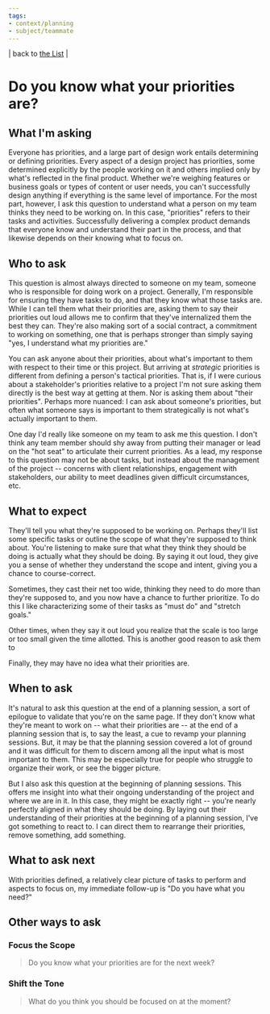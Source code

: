 ```yaml
---
tags: 
- context/planning
- subject/teammate
---
```


| back to [the List](index.md) |

# Do you know what your priorities are?

## What I'm asking
Everyone has priorities, and a large part of design work entails determining or defining priorities. Every aspect of a design project has priorities, some determined explicitly by the people working on it and others implied only by what's reflected in the final product. Whether we're weighing features or business goals or types of content or user needs, you can't successfully design anything if everything is the same level of importance. For the most part, however, I ask this question to understand what a person on my team thinks they need to be working on. In this case, "priorities" refers to their tasks and activities. Successfully delivering a complex product demands that everyone know and understand their part in the process, and that likewise depends on their knowing what to focus on.

## Who to ask
This question is almost always directed to someone on my team, someone who is responsible for doing work on a project. Generally, I'm responsible for ensuring they have tasks to do, and that they know what those tasks are. While I can tell them what their priorities are, asking them to say their priorities out loud allows me to confirm that they've internalized them the best they can. They're also making sort of a social contract, a commitment to working on something, one that is perhaps stronger than simply saying "yes, I understand what my priorities are."

You can ask anyone about their priorities, about what's important to them with respect to their time or this project. But arriving at _strategic_ priorities is different from defining a person's tactical priorities. That is, if I were curious about a stakeholder's priorities relative to a project I'm not sure asking them directly is the best way at getting at them. Nor is asking them about "their priorities". Perhaps more nuanced: I can ask about someone's priorities, but often what someone says is important to them strategically is not what's actually important to them.

One day I'd really like someone on my team to ask me this question. I don't think any team member should shy away from putting their manager or lead on the "hot seat" to articulate their current priorities. As a lead, my response to this question may not be about tasks, but instead about the management of the project -- concerns with client relationships, engagement with stakeholders, our ability to meet deadlines given difficult circumstances, etc.

## What to expect
They'll tell you what they're supposed to be working on. Perhaps they'll list some specific tasks or outline the scope of what they're supposed to think about. You're listening to make sure that what they think they should be doing is actually what they should be doing. By saying it out loud, they give you a sense of whether they understand the scope and intent, giving you a chance to course-correct.

Sometimes, they cast their net too wide, thinking they need to do more than they're supposed to, and you now have a chance to further prioritize. To do this I like characterizing some of their tasks as "must do" and "stretch goals."

Other times, when they say it out loud you realize that the scale is too large or too small given the time allotted. This is another good reason to ask them to 

Finally, they may have no idea what their priorities are.

## When to ask
It's natural to ask this question at the end of a planning session, a sort of epilogue to validate that you're on the same page. If they don't know what they're meant to work on -- what their priorities are -- at the end of a planning session that is, to say the least, a cue to revamp your planning sessions. But, it may be that the planning session covered a lot of ground and it was difficult for them to discern among all the input what is most important to them. This may be especially true for people who struggle to organize their work, or see the bigger picture.

But I also ask this question at the beginning of planning sessions. This offers me insight into what their ongoing understanding of the project and where we are in it. In this case, they might be exactly right -- you're nearly perfectly aligned in what they should be doing. By laying out their understanding of their priorities at the beginning of a planning session, I've got something to react to. I can direct them to rearrange their priorities, remove something, add something.

## What to ask next
With priorities defined, a relatively clear picture of tasks to perform and aspects to focus on, my immediate follow-up is "Do you have what you need?" 

## Other ways to ask
### Focus the Scope
> Do you know what your priorities are for the next week?



### Shift the Tone
> What do you think you should be focused on at the moment?
